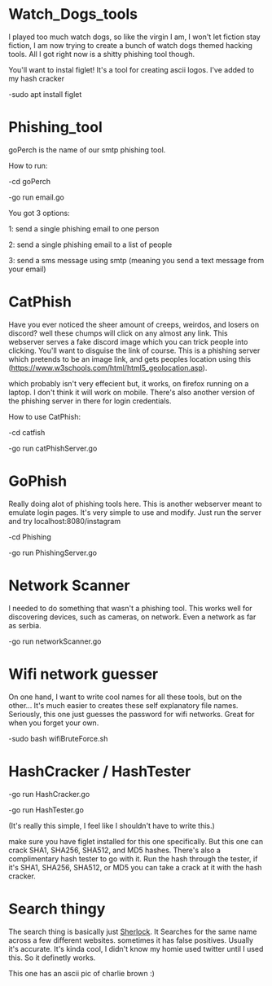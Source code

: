 # Watch_Dogs_tools
I played too much watch dogs, so like the virgin I am, I won't let fiction stay fiction, I am now trying to create a bunch of watch dogs themed hacking tools. All I got right now is a shitty phishing tool though.

You'll want to instal figlet! It's a tool for creating ascii logos. I've added to my hash cracker

-sudo apt install figlet

# Phishing_tool
goPerch is the name of our smtp phishing tool.

How to run:

-cd goPerch

-go run email.go

You got 3 options:

1: send a single phishing email to one person

2: send a single phishing email to a list of people

3: send a sms message using smtp (meaning you send a text message from your email)

# CatPhish
Have you ever noticed the sheer amount of creeps, weirdos, and losers on discord? well these chumps will click on any almost any link. 
This webserver serves a fake discord image which you can trick people into clicking. You'll want to disguise the link of course.
This is a phishing server which pretends to be an image link, and gets peoples location using this (https://www.w3schools.com/html/html5_geolocation.asp).

which probably isn't very effecient but, it works, on firefox running on a laptop. I don't think it will work on mobile. There's also another version of the phishing server in there for login credentials.

How to use CatPhish:

-cd catfish

-go run catPhishServer.go



# GoPhish
Really doing alot of phishing tools here. This is another webserver meant to emulate login pages. It's very simple to use and modify.
Just run the server and try localhost:8080/instagram

-cd Phishing

-go run PhishingServer.go

# Network Scanner
I needed to do something that wasn't a phishing tool. This works well for discovering devices, such as cameras, on network. Even a network as far as serbia.

-go run networkScanner.go

# Wifi network guesser
On one hand, I want to write cool names for all these tools, but on the other... It's much easier to creates these self explanatory file names.
Seriously, this one just guesses the password for wifi networks. Great for when you forget your own.

-sudo bash wifiBruteForce.sh

# HashCracker / HashTester

-go run HashCracker.go

-go run HashTester.go

(It's really this simple, I feel like I shouldn't have to write this.)

make sure you have figlet installed for this one specifically. But this one can crack SHA1, SHA256, SHA512, and MD5 hashes. There's also a complimentary hash tester to go with it. 
Run the hash through the tester, if it's SHA1, SHA256, SHA512, or MD5 you can take a crack at it with the hash cracker.

# Search thingy

The search thing is basically just [Sherlock](https://github.com/sherlock-project/sherlock). It Searches for the same name across a few different websites. sometimes it has false positives. Usually it's accurate.
It's kinda cool, I didn't know my homie used twitter until I used this. So it definetly works.

This one has an ascii pic of charlie brown :)
